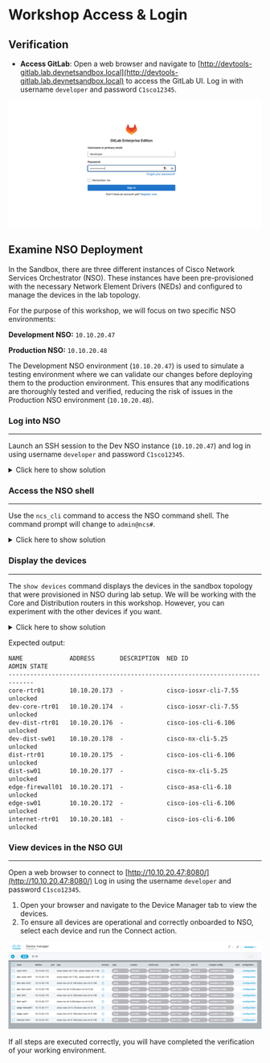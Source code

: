 
# Workshop Access & Login
## Verification
- **Access GitLab**: Open a web browser and navigate to [http://devtools-gitlab.lab.devnetsandbox.local](http://devtools-gitlab.lab.devnetsandbox.local) to access the GitLab UI. Log in with username `developer` and password `C1sco12345`.

![GitLab login page](../../assets/Gitlab-login.png)

## Examine NSO Deployment

In the Sandbox, there are three different instances of Cisco Network Services Orchestrator (NSO). These instances have been pre-provisioned with the necessary Network Element Drivers (NEDs) and configured to manage the devices in the lab topology.

For the purpose of this workshop, we will focus on two specific NSO environments:

**Development NSO:** `10.10.20.47`

**Production NSO:** `10.10.20.48`

The Development NSO environment (`10.10.20.47`) is used to simulate a testing environment where we can validate our changes before deploying them to the production environment. This ensures that any modifications are thoroughly tested and verified, reducing the risk of issues in the Production NSO environment (`10.10.20.48`).

### Log into NSO 
---
Launch an SSH session to the Dev NSO instance (`10.10.20.47`) and log in using username `developer` and password `C1sco12345`.
<details>
<summary>Click here to show solution</summary>
```bash
ssh developer@10.10.20.47
```
</details>

### Access the NSO shell 
---
Use the `ncs_cli` command to access the NSO command shell. The command prompt will change to `admin@ncs#`.

<details>
<summary>Click here to show solution</summary>
```bash
ncs_cli -Cu admin
```
</details>

### Display the devices 
---
The `show devices` command displays the devices in the sandbox topology that were provisioned in NSO during lab setup. We will be working with the Core and Distribution routers in this workshop. However, you can experiment with the other devices if you want.

<details>
<summary>Click here to show solution</summary>
```bash 
show devices list
```
</details>

Expected output:
```
NAME             ADDRESS       DESCRIPTION  NED ID                ADMIN STATE
-----------------------------------------------------------------------------
core-rtr01       10.10.20.173  -            cisco-iosxr-cli-7.55  unlocked
dev-core-rtr01   10.10.20.174  -            cisco-iosxr-cli-7.55  unlocked
dev-dist-rtr01   10.10.20.176  -            cisco-ios-cli-6.106   unlocked
dev-dist-sw01    10.10.20.178  -            cisco-nx-cli-5.25     unlocked
dist-rtr01       10.10.20.175  -            cisco-ios-cli-6.106   unlocked
dist-sw01        10.10.20.177  -            cisco-nx-cli-5.25     unlocked
edge-firewall01  10.10.20.171  -            cisco-asa-cli-6.18    unlocked
edge-sw01        10.10.20.172  -            cisco-ios-cli-6.106   unlocked
internet-rtr01   10.10.20.181  -            cisco-ios-cli-6.106   unlocked
```

### View devices in the NSO GUI 
---

Open a web browser to connect to [http://10.10.20.47:8080/](http://10.10.20.47:8080/) Log in using the username `developer` and password `C1sco12345`.

1. Open your browser and navigate to the Device Manager tab to view the devices.
2. To ensure all devices are operational and correctly onboarded to NSO, select each device and run the Connect action.

![NSO Device Manager](../../assets/nso-devices.png)

If all steps are executed correctly, you will have completed the verification of your working environment.